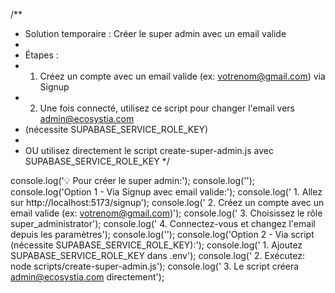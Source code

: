 /**
 * Solution temporaire : Créer le super admin avec un email valide
 * 
 * Étapes :
 * 1. Créez un compte avec un email valide (ex: votrenom@gmail.com) via Signup
 * 2. Une fois connecté, utilisez ce script pour changer l'email vers admin@ecosystia.com
 *    (nécessite SUPABASE_SERVICE_ROLE_KEY)
 * 
 * OU utilisez directement le script create-super-admin.js avec SUPABASE_SERVICE_ROLE_KEY
 */

console.log('💡 Pour créer le super admin:');
console.log('');
console.log('Option 1 - Via Signup avec email valide:');
console.log('  1. Allez sur http://localhost:5173/signup');
console.log('  2. Créez un compte avec un email valide (ex: votrenom@gmail.com)');
console.log('  3. Choisissez le rôle super_administrator');
console.log('  4. Connectez-vous et changez l\'email depuis les paramètres');
console.log('');
console.log('Option 2 - Via script (nécessite SUPABASE_SERVICE_ROLE_KEY):');
console.log('  1. Ajoutez SUPABASE_SERVICE_ROLE_KEY dans .env');
console.log('  2. Exécutez: node scripts/create-super-admin.js');
console.log('  3. Le script créera admin@ecosystia.com directement');

